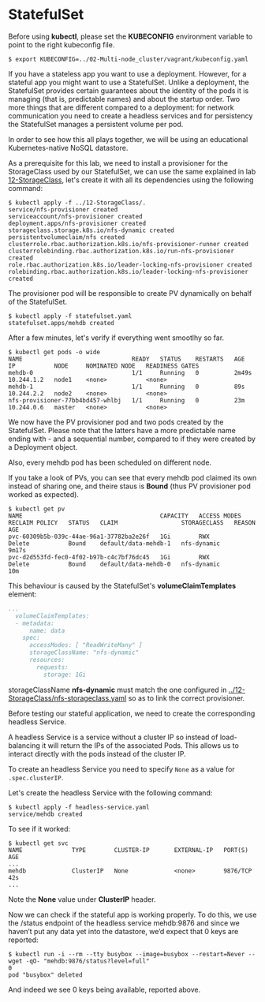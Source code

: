 # StatefulSet

Before using **kubectl**, please set the **KUBECONFIG** environment variable to point to the right kubeconfig file.

```console
$ export KUBECONFIG=../02-Multi-node_cluster/vagrant/kubeconfig.yaml
```

If you have a stateless app you want to use a deployment. However, for a stateful app you might want to use a StatefulSet. Unlike a deployment, the StatefulSet provides certain guarantees about the identity of the pods it is managing (that is, predictable names) and about the startup order. Two more things that are different compared to a deployment: for network communication you need to create a headless services and for persistency the StatefulSet manages a persistent volume per pod.

In order to see how this all plays together, we will be using an educational Kubernetes-native NoSQL datastore.

As a prerequisite for this lab, we need to install a provisioner for the StorageClass used by our StatefulSet, we can use the same explained in lab [12-StorageClass](../12-StatefulSet/README.md), let's create it with all its dependencies using the following command:

```console
$ kubectl apply -f ../12-StorageClass/.
service/nfs-provisioner created
serviceaccount/nfs-provisioner created
deployment.apps/nfs-provisioner created
storageclass.storage.k8s.io/nfs-dynamic created
persistentvolumeclaim/nfs created
clusterrole.rbac.authorization.k8s.io/nfs-provisioner-runner created
clusterrolebinding.rbac.authorization.k8s.io/run-nfs-provisioner created
role.rbac.authorization.k8s.io/leader-locking-nfs-provisioner created
rolebinding.rbac.authorization.k8s.io/leader-locking-nfs-provisioner created
```

The provisioner pod will be responsible to create PV dynamically on behalf of the StatefulSet.


```console
$ kubectl apply -f statefulset.yaml      
statefulset.apps/mehdb created
```

After a few minutes, let's verify if everything went smootlhy so far.


```console
$ kubectl get pods -o wide
NAME                               READY   STATUS    RESTARTS   AGE     IP           NODE     NOMINATED NODE   READINESS GATES
mehdb-0                            1/1     Running   0          2m49s   10.244.1.2   node1    <none>           <none>
mehdb-1                            1/1     Running   0          89s     10.244.2.2   node2    <none>           <none>
nfs-provisioner-77bb4bd457-whlbj   1/1     Running   0          23m     10.244.0.6   master   <none>           <none>
```

We now have the PV provisioner pod and two pods created by the StatefulSet. Please note that the latters have a more predictable name  ending with - and a sequential number, compared to if they were created by a Deployment object.

Also, every mehdb pod has been scheduled on different node.

If you take a look of PVs, you can see that every mehdb pod claimed its own instead of sharing one, and theire staus is **Bound** (thus PV provisioner pod worked as expected). 

```console
$ kubectl get pv
NAME                                       CAPACITY   ACCESS MODES   RECLAIM POLICY   STATUS   CLAIM                  STORAGECLASS   REASON   AGE
pvc-60309b5b-039c-44ae-96a1-37782ba2e26f   1Gi        RWX            Delete           Bound    default/data-mehdb-1   nfs-dynamic             9m17s
pvc-d2d553fd-fec0-4f02-b97b-c4c7bf76dc45   1Gi        RWX            Delete           Bound    default/data-mehdb-0   nfs-dynamic             10m
```

This behaviour is caused by the StatefulSet's **volumeClaimTemplates** element:

```yaml
...
  volumeClaimTemplates:
  - metadata:
      name: data
    spec:
      accessModes: [ "ReadWriteMany" ]
      storageClassName: "nfs-dynamic"
      resources:
        requests:
          storage: 1Gi
```

storageClassName **nfs-dynamic** must match the one configured in [../12-StorageClass/nfs-storageclass.yaml](../12-StorageClass/nfs-storageclass.yaml) so as to link the correct provisioner.

Before testing our stateful application, we need to create the corresponding headless Service. 

A headless Service is a service without a cluster IP so instead of load-balancing it will return the IPs of the associated Pods. This allows us to interact directly with the pods instead of the cluster IP.

To create an headless Service you need to specify `None` as a value for `.spec.clusterIP`.

Let's create the headless Service with the following command:

```console
$ kubectl apply -f headless-service.yaml
service/mehdb created
```

To see if it worked:

```console
$ kubectl get svc
NAME              TYPE        CLUSTER-IP       EXTERNAL-IP   PORT(S)                              AGE
...
mehdb             ClusterIP   None             <none>        9876/TCP                             42s
...
```

Note the **None** value under **ClusterIP** header.

Now we can check if the stateful app is working properly. To do this, we use the /status endpoint of the headless service mehdb:9876 and since we haven’t put any data yet into the datastore, we’d expect that 0 keys are reported:

```console
$ kubectl run -i --rm --tty busybox --image=busybox --restart=Never -- wget -qO- "mehdb:9876/status?level=full"
0
pod "busybox" deleted
```

And indeed we see 0 keys being available, reported above.
